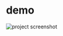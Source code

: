 # demo

![project screenshot](https://user-images.githubusercontent.com/131262545/233706710-92fa5d54-ec57-4142-b1c7-35540f5928f3.png)
